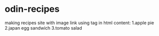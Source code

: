 # odin-recipes
making recipes site with image link using tag in html
content:
1.apple pie
2.japan egg sandwich
3.tomato salad
